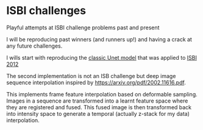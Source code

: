 # ISBI challenges
Playful attempts at ISBI challenge problems past and present

I will be reproducing past winners (and runners up!) and having a crack at any future challenges.

I wills start with reproducing the [classic Unet model](https://arxiv.org/pdf/1505.04597v1.pdf) that was applied to [ISBI 2012](http://brainiac2.mit.edu/isbi_challenge/home)

The second implementation is not an ISB challenge but deep image sequence interpolation inspired by https://arxiv.org/pdf/2002.11616.pdf.

This implements frame feature interpolation based on deformable sampling.  Images in a sequence are transformed into a learnt feature space where they are registered and fused. This fused image is then transformed back into intensity space to generate a temporal (actually z-stack for my data) interpolation.